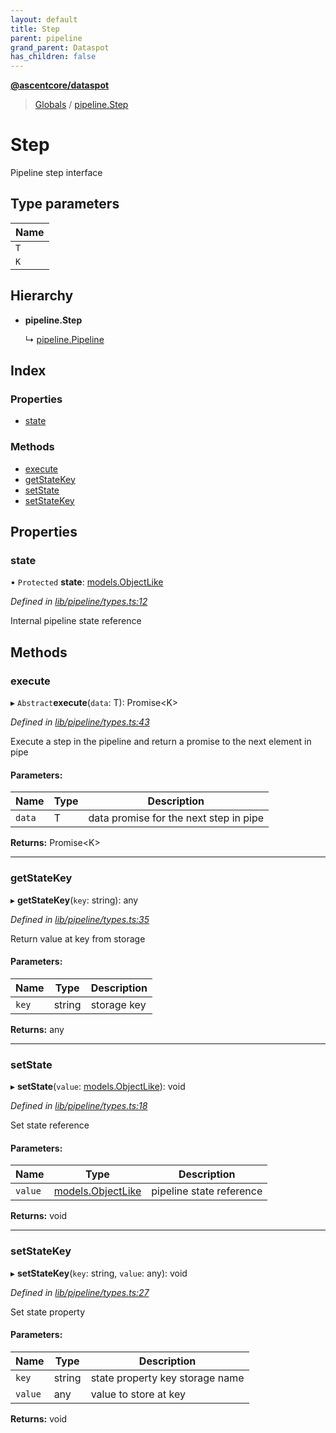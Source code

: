 ```yaml
---
layout: default
title: Step
parent: pipeline
grand_parent: Dataspot
has_children: false
---
```


**[@ascentcore/dataspot](../README.md)**

> [Globals](../globals.md) / [pipeline.Step](pipeline_step)

# Step

Pipeline step interface

## Type parameters

Name |
------ |
`T` |
`K` |

## Hierarchy

* **pipeline.Step**

  ↳ [pipeline.Pipeline](pipeline_pipeline)

## Index

### Properties

* [state](pipeline_step#state)

### Methods

* [execute](pipeline_step#execute)
* [getStateKey](pipeline_step#getstatekey)
* [setState](pipeline_step#setstate)
* [setStateKey](pipeline_step#setstatekey)

## Properties

### state

• `Protected` **state**: [models.ObjectLike](../interfaces/models_objectlike)

*Defined in [lib/pipeline/types.ts:12](https://github.com/ascentcore/dataspot/blob/aa42404/lib/pipeline/types.ts#L12)*

Internal pipeline state reference

## Methods

### execute

▸ `Abstract`**execute**(`data`: T): Promise\<K>

*Defined in [lib/pipeline/types.ts:43](https://github.com/ascentcore/dataspot/blob/aa42404/lib/pipeline/types.ts#L43)*

Execute a step in the pipeline and return a promise to the next element in pipe

#### Parameters:

Name | Type | Description |
------ | ------ | ------ |
`data` | T | data promise for the next step in pipe  |

**Returns:** Promise\<K>

___

### getStateKey

▸ **getStateKey**(`key`: string): any

*Defined in [lib/pipeline/types.ts:35](https://github.com/ascentcore/dataspot/blob/aa42404/lib/pipeline/types.ts#L35)*

Return value at key from storage

#### Parameters:

Name | Type | Description |
------ | ------ | ------ |
`key` | string | storage key  |

**Returns:** any

___

### setState

▸ **setState**(`value`: [models.ObjectLike](../interfaces/models_objectlike)): void

*Defined in [lib/pipeline/types.ts:18](https://github.com/ascentcore/dataspot/blob/aa42404/lib/pipeline/types.ts#L18)*

Set state reference

#### Parameters:

Name | Type | Description |
------ | ------ | ------ |
`value` | [models.ObjectLike](../interfaces/models_objectlike) | pipeline state reference  |

**Returns:** void

___

### setStateKey

▸ **setStateKey**(`key`: string, `value`: any): void

*Defined in [lib/pipeline/types.ts:27](https://github.com/ascentcore/dataspot/blob/aa42404/lib/pipeline/types.ts#L27)*

Set state property

#### Parameters:

Name | Type | Description |
------ | ------ | ------ |
`key` | string | state property key storage name |
`value` | any | value to store at key  |

**Returns:** void
